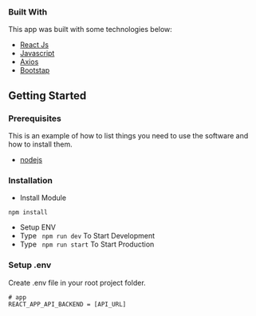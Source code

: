 <!-- ABOUT THE PROJECT -->

### Built With

This app was built with some technologies below:

- [React Js](https://reactjs.org/)
- [Javascript](https://www.javascript.com/)
- [Axios](https://axios-http.com/)
- [Bootstap](https://getbootstrap.com)


<!-- GETTING STARTED -->

## Getting Started

### Prerequisites

This is an example of how to list things you need to use the software and how to install them.

- [nodejs](https://nodejs.org/en/download/)

### Installation


- Install Module

```
npm install
```

- Setup ENV
- Type ` npm run dev` To Start Development
- Type ` npm run start` To Start Production


### Setup .env

Create .env file in your root project folder.

```
# app
REACT_APP_API_BACKEND = [API_URL]
```
